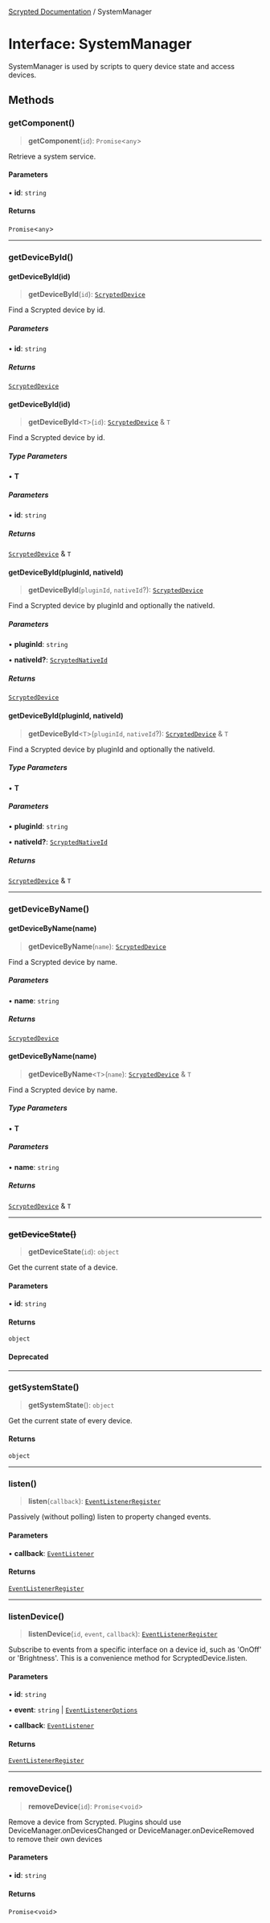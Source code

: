 [Scrypted Documentation](../globals.md) / SystemManager

# Interface: SystemManager

SystemManager is used by scripts to query device state and access devices.

## Methods

### getComponent()

> **getComponent**(`id`): `Promise`\<`any`\>

Retrieve a system service.

#### Parameters

• **id**: `string`

#### Returns

`Promise`\<`any`\>

***

### getDeviceById()

#### getDeviceById(id)

> **getDeviceById**(`id`): [`ScryptedDevice`](ScryptedDevice.md)

Find a Scrypted device by id.

##### Parameters

• **id**: `string`

##### Returns

[`ScryptedDevice`](ScryptedDevice.md)

#### getDeviceById(id)

> **getDeviceById**\<`T`\>(`id`): [`ScryptedDevice`](ScryptedDevice.md) & `T`

Find a Scrypted device by id.

##### Type Parameters

• **T**

##### Parameters

• **id**: `string`

##### Returns

[`ScryptedDevice`](ScryptedDevice.md) & `T`

#### getDeviceById(pluginId, nativeId)

> **getDeviceById**(`pluginId`, `nativeId`?): [`ScryptedDevice`](ScryptedDevice.md)

Find a Scrypted device by pluginId and optionally the nativeId.

##### Parameters

• **pluginId**: `string`

• **nativeId?**: [`ScryptedNativeId`](../type-aliases/ScryptedNativeId.md)

##### Returns

[`ScryptedDevice`](ScryptedDevice.md)

#### getDeviceById(pluginId, nativeId)

> **getDeviceById**\<`T`\>(`pluginId`, `nativeId`?): [`ScryptedDevice`](ScryptedDevice.md) & `T`

Find a Scrypted device by pluginId and optionally the nativeId.

##### Type Parameters

• **T**

##### Parameters

• **pluginId**: `string`

• **nativeId?**: [`ScryptedNativeId`](../type-aliases/ScryptedNativeId.md)

##### Returns

[`ScryptedDevice`](ScryptedDevice.md) & `T`

***

### getDeviceByName()

#### getDeviceByName(name)

> **getDeviceByName**(`name`): [`ScryptedDevice`](ScryptedDevice.md)

Find a Scrypted device by name.

##### Parameters

• **name**: `string`

##### Returns

[`ScryptedDevice`](ScryptedDevice.md)

#### getDeviceByName(name)

> **getDeviceByName**\<`T`\>(`name`): [`ScryptedDevice`](ScryptedDevice.md) & `T`

Find a Scrypted device by name.

##### Type Parameters

• **T**

##### Parameters

• **name**: `string`

##### Returns

[`ScryptedDevice`](ScryptedDevice.md) & `T`

***

### ~~getDeviceState()~~

> **getDeviceState**(`id`): `object`

Get the current state of a device.

#### Parameters

• **id**: `string`

#### Returns

`object`

#### Deprecated

***

### getSystemState()

> **getSystemState**(): `object`

Get the current state of every device.

#### Returns

`object`

***

### listen()

> **listen**(`callback`): [`EventListenerRegister`](EventListenerRegister.md)

Passively (without polling) listen to property changed events.

#### Parameters

• **callback**: [`EventListener`](../type-aliases/EventListener.md)

#### Returns

[`EventListenerRegister`](EventListenerRegister.md)

***

### listenDevice()

> **listenDevice**(`id`, `event`, `callback`): [`EventListenerRegister`](EventListenerRegister.md)

Subscribe to events from a specific interface on a device id, such as 'OnOff' or 'Brightness'. This is a convenience method for ScryptedDevice.listen.

#### Parameters

• **id**: `string`

• **event**: `string` \| [`EventListenerOptions`](EventListenerOptions.md)

• **callback**: [`EventListener`](../type-aliases/EventListener.md)

#### Returns

[`EventListenerRegister`](EventListenerRegister.md)

***

### removeDevice()

> **removeDevice**(`id`): `Promise`\<`void`\>

Remove a device from Scrypted. Plugins should use DeviceManager.onDevicesChanged or DeviceManager.onDeviceRemoved to remove their own devices

#### Parameters

• **id**: `string`

#### Returns

`Promise`\<`void`\>
